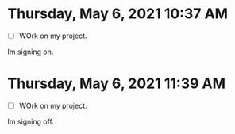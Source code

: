 # Thursday, May  6, 2021 10:37 AM

- [ ] WOrk on my project.

Im signing on.

# Thursday, May  6, 2021 11:39 AM

- [ ] WOrk on my project.

Im signing off.